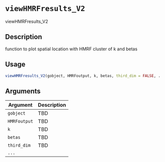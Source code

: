 # `viewHMRFresults_V2`

viewHMRFresults_V2


## Description

function to plot spatial location with HMRF cluster of k and betas


## Usage

```r
viewHMRFresults_V2(gobject, HMRFoutput, k, betas, third_dim = FALSE, ...)
```


## Arguments

Argument      |Description
------------- |----------------
`gobject`     |     TBD
`HMRFoutput`     |     TBD
`k`     |     TBD
`betas`     |     TBD
`third_dim`     |     TBD
`...`     |     


